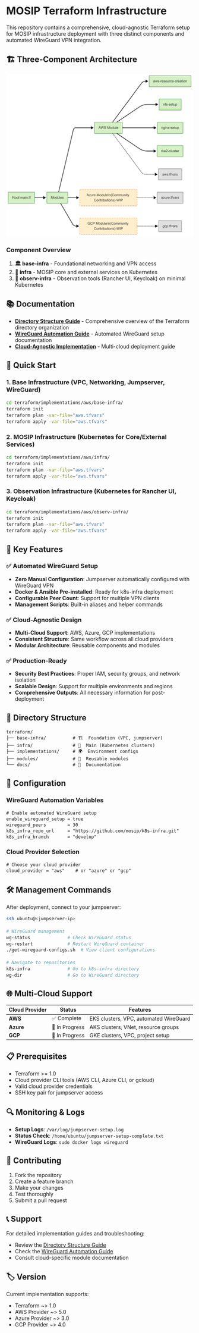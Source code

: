 # MOSIP Terraform Infrastructure

This repository contains a comprehensive, cloud-agnostic Terraform setup for MOSIP infrastructure deployment with three distinct components and automated WireGuard VPN integration.

## 🏗️ Three-Component Architecture

![terraform-architecture-mosip-infrastructure.jpg](../docs/_images/terraform-architecture-mosip-infrastructure.png)

### Component Overview

1. **🏛️ base-infra** - Foundational networking and VPN access
2. **🚀 infra** - MOSIP core and external services on Kubernetes
3. **🔧 observ-infra** - Observation tools (Rancher UI, Keycloak) on minimal Kubernetes

## 📚 Documentation

- **[Directory Structure Guide](./DIRECTORY_STRUCTURE.md)** - Comprehensive overview of the Terraform directory organization
- **[WireGuard Automation Guide](./WIREGUARD_AUTOMATION.md)** - Automated WireGuard setup documentation
- **[Cloud-Agnostic Implementation](./CLOUD_AGNOSTIC_README.md)** - Multi-cloud deployment guide

## 🚀 Quick Start

### 1. Base Infrastructure (VPC, Networking, Jumpserver, WireGuard)

```bash
cd terraform/implementations/aws/base-infra/
terraform init
terraform plan -var-file="aws.tfvars"
terraform apply -var-file="aws.tfvars"
```

### 2. MOSIP Infrastructure (Kubernetes for Core/External Services)

```bash
cd terraform/implementations/aws/infra/
terraform init
terraform plan -var-file="aws.tfvars"
terraform apply -var-file="aws.tfvars"
```

### 3. Observation Infrastructure (Kubernetes for Rancher UI, Keycloak)

```bash
cd terraform/implementations/aws/observ-infra/
terraform init
terraform plan -var-file="aws.tfvars"
terraform apply -var-file="aws.tfvars"
```

## 🌟 Key Features

### ✅ Automated WireGuard Setup
- **Zero Manual Configuration**: Jumpserver automatically configured with WireGuard VPN
- **Docker & Ansible Pre-installed**: Ready for k8s-infra deployment
- **Configurable Peer Count**: Support for multiple VPN clients
- **Management Scripts**: Built-in aliases and helper commands

### ✅ Cloud-Agnostic Design
- **Multi-Cloud Support**: AWS, Azure, GCP implementations
- **Consistent Structure**: Same workflow across all cloud providers
- **Modular Architecture**: Reusable components and modules

### ✅ Production-Ready
- **Security Best Practices**: Proper IAM, security groups, and network isolation
- **Scalable Design**: Support for multiple environments and regions
- **Comprehensive Outputs**: All necessary information for post-deployment

## 📁 Directory Structure

```
terraform/
├── base-infra/          # 🏗️  Foundation (VPC, jumpserver)
├── infra/               # 🎯  Main (Kubernetes clusters)
├── implementations/     # 🌍  Environment configs
├── modules/             # 🧩  Reusable modules
└── docs/                # 📖  Documentation
```

## 🔧 Configuration

### WireGuard Automation Variables

```hcl
# Enable automated WireGuard setup
enable_wireguard_setup = true
wireguard_peers        = 30
k8s_infra_repo_url     = "https://github.com/mosip/k8s-infra.git"
k8s_infra_branch       = "develop"
```

### Cloud Provider Selection

```hcl
# Choose your cloud provider
cloud_provider = "aws"    # or "azure" or "gcp"
```

## 🛠️ Management Commands

After deployment, connect to your jumpserver:

```bash
ssh ubuntu@<jumpserver-ip>

# WireGuard management
wg-status              # Check WireGuard status
wg-restart             # Restart WireGuard container
./get-wireguard-configs.sh  # View client configurations

# Navigate to repositories
k8s-infra              # Go to k8s-infra directory
wg-dir                 # Go to WireGuard directory
```

## 🌐 Multi-Cloud Support

| Cloud Provider | Status | Features |
|----------------|---------|----------|
| **AWS** | ✅ Complete | EKS clusters, VPC, automated WireGuard |
| **Azure** | 🚧 In Progress | AKS clusters, VNet, resource groups |
| **GCP** | 🚧 In Progress | GKE clusters, VPC, project setup |

## 📋 Prerequisites

- Terraform >= 1.0
- Cloud provider CLI tools (AWS CLI, Azure CLI, or gcloud)
- Valid cloud provider credentials
- SSH key pair for jumpserver access

## 🔍 Monitoring & Logs

- **Setup Logs**: `/var/log/jumpserver-setup.log`
- **Status Check**: `/home/ubuntu/jumpserver-setup-complete.txt`
- **WireGuard Logs**: `sudo docker logs wireguard`

## 🤝 Contributing

1. Fork the repository
2. Create a feature branch
3. Make your changes
4. Test thoroughly
5. Submit a pull request

## 📞 Support

For detailed implementation guides and troubleshooting:
- Review the [Directory Structure Guide](./DIRECTORY_STRUCTURE.md)
- Check the [WireGuard Automation Guide](./WIREGUARD_AUTOMATION.md)
- Consult cloud-specific module documentation

## 🏷️ Version

Current implementation supports:
- Terraform ~> 1.0
- AWS Provider ~> 5.0
- Azure Provider ~> 3.0
- GCP Provider ~> 4.0

